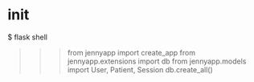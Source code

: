 # init
$ flask shell
>>> from jennyapp import create_app
>>> from jennyapp.extensions import db
>>> from jennyapp.models import User, Patient, Session
>>> db.create_all()
>>> 